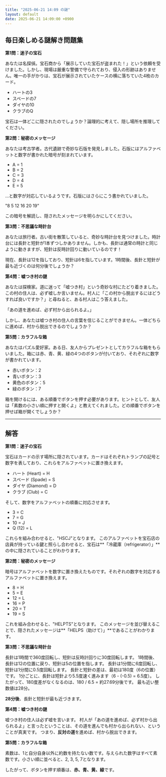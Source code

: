 ```yaml
---
title: "2025-06-21 14:09 の謎"
layout: default
date: 2025-06-21 14:09:00 +0900
---
```

## 毎日楽しめる謎解き問題集

**第1問：迷子の宝石**

あなたは名探偵。宝石商から「展示していた宝石が盗まれた！」という依頼を受けました。しかし、現場は厳重な警備で守られており、侵入の形跡はありません。唯一の手がかりは、宝石が展示されていたケースの横に落ちていた4枚のカード。

*   ハートの3
*   スペードの7
*   ダイヤの10
*   クラブのQ

宝石は一体どこに隠されたのでしょうか？論理的に考えて、隠し場所を推理してください。

**第2問：秘密のメッセージ**

あなたは考古学者。古代遺跡で奇妙な石版を発見しました。石版にはアルファベットと数字が書かれた暗号が刻まれています。

*   A = 1
*   B = 2
*   C = 3
*   D = 4
*   E = 5

…と数字が対応しているようです。石版にはさらにこう書かれていました。

"8 5 12 16 20 19"

この暗号を解読し、隠されたメッセージを明らかにしてください。

**第3問：不思議な時計台**

あなたは旅行者。古い街を散策していると、奇妙な時計台を見つけました。時計台には長針と短針が1本ずつしかありません。しかも、長針は通常の時計と同じように動きますが、短針は反時計回りに動いているのです！

現在、長針は12を指しており、短針は6を指しています。1時間後、長針と短針が最も近づくのは何分後でしょうか？

**第4問：嘘つき村の謎**

あなたは探検家。道に迷って「嘘つき村」という奇妙な村にたどり着きました。この村の住人は、必ず嘘しか言いません。村人に「この村から脱出するにはどうすれば良いですか？」と尋ねると、ある村人はこう答えました。

「あの道を進めば、必ず村から出られるよ。」

しかし、あなたは嘘つき村の住人の言葉を信じることができません。一体どちらに進めば、村から脱出できるのでしょうか？

**第5問：カラフルな箱**

あなたはパズル愛好家。ある日、友人からプレゼントとしてカラフルな箱をもらいました。箱には赤、青、黄、緑の4つのボタンが付いており、それぞれに数字が書かれています。

*   赤いボタン：2
*   青いボタン：3
*   黄色のボタン：5
*   緑のボタン：7

箱を開けるには、ある順番でボタンを押す必要があります。ヒントとして、友人は「素数の小さい順に押すと開くよ」と教えてくれました。どの順番でボタンを押せば箱が開くでしょうか？

---

## 解答

**第1問：迷子の宝石**

宝石はカードの示す場所に隠されています。カードはそれぞれトランプの記号と数字を表しており、これらをアルファベットに置き換えます。

*   ハート (Heart) = H
*   スペード (Spade) = S
*   ダイヤ (Diamond) = D
*   クラブ (Club) = C

そして、数字をアルファベットの順番に対応させます。

*   3 = C
*   7 = G
*   10 = J
*   Q (12) = L

これらを組み合わせると、"HSCJ"となります。
このアルファベットを宝石店の店員が持っている鍵と照らし合わせると、宝石は**「冷蔵庫（refrigerator）」**の中に隠されていることがわかります。

**第2問：秘密のメッセージ**

暗号はアルファベットを数字に置き換えたものです。それぞれの数字を対応するアルファベットに置き換えます。

*   8 = H
*   5 = E
*   12 = L
*   16 = P
*   20 = T
*   19 = S

これを組み合わせると、"HELPTS"となります。
このメッセージを並び替えることで、隠されたメッセージは**「HELPS（助けて）」**であることがわかります。

**第3問：不思議な時計台**

長針は1時間で360度回転し、短針は反時計回りに30度回転します。
1時間後、長針は12の位置に戻り、短針は5の位置を指します。
長針は1分間に6度回転し、短針は1分間に0.5度回転します。
長針と短針の差は、最初は180度（6の位置）です。
1分ごとに、長針は短針より5.5度速く進みます（6 - (-0.5) = 6.5度）。
したがって、180度差がなくなるのは、180 / 6.5 = 約27.69分後です。
最も近い整数値は28分。

**28分後**、長針と短針が最も近づきます。

**第4問：嘘つき村の謎**

嘘つき村の住人は必ず嘘を言います。
村人が「あの道を進めば、必ず村から出られるよ」と言ったということは、その道を進んでも村から出られない、ということが真実です。
つまり、**反対の道**を進めば、村から脱出できます。

**第5問：カラフルな箱**

素数は、1と自分自身以外に約数を持たない数です。与えられた数字はすべて素数です。小さい順に並べると、2, 3, 5, 7となります。

したがって、ボタンを押す順番は、**赤、青、黄、緑**です。
